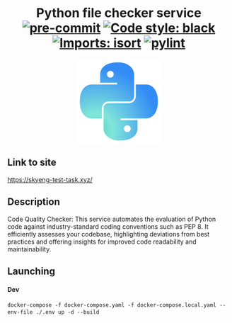 <h1 align="center">Python file checker service
<div align="center">
<a href="https://github.com/pre-commit/pre-commit"><img alt="pre-commit" src="https://img.shields.io/badge/pre--commit-enabled-brightgreen?logo=pre-commit"/></a>
<a href="https://github.com/psf/black"><img alt="Code style: black" src="https://img.shields.io/badge/code%20style-black-000000.svg"></a>
<a href="https://pycqa.github.io/isort/"><img alt="Imports: isort" src="https://img.shields.io/badge/%20imports-isort-%231674b1?style=flat"></a>
<a href="https://github.com/pylint-dev/pylint"><img alt="pylint" src="https://img.shields.io/badge/linting-pylint-yellowgreen"></a>
</div>  
</h1>
<div align="center">
<img align="center" alt="Python File Checker" src="images/logo.svg"/>
</div>

## Link to site

https://skyeng-test-task.xyz/


## Description

Code Quality Checker: This service automates the evaluation
of Python code against industry-standard coding conventions
such as PEP 8. It efficiently assesses your codebase,
highlighting deviations from best practices and offering
insights for improved code readability and maintainability.


## Launching
#### Dev
```shell
docker-compose -f docker-compose.yaml -f docker-compose.local.yaml --env-file ./.env up -d --build
```
